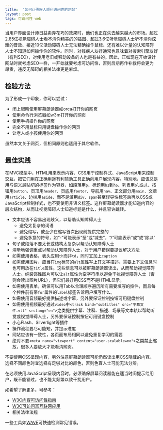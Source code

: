 ```yaml
---
title:  "如何让残疾人顺利访问你的网站"
layout: post
tags: 可访问性 web
---
```


当用户界面设计师日益卖弄花巧的效果时，他们也正在失去越来越大的市场。超过2.85亿视觉障碍人士看不清你精美的的插图、超过3.6亿听觉障碍人士听不清你炫耀的音效、接近10亿活动障碍人士无法精确操作鼠标、还有难以计量的认知障碍人士不知道如何操作你的软件。同时，对残疾人友好通常也意味着对搜索引擎友好（有利SEO），对使用老旧或移动设备的人也是有益的。因此，正如现在开始设计网站时就考虑SEO一样，一开始就要考虑可访问性，否则后期再作补救将会更为昂贵，违反无障碍的相关法律更是麻烦。

## 检验方法

为了形成一个印象，你可以尝试：

- 闭上眼睛使用屏幕朗读器如orca打开你的网页
- 使用命令行浏览器如w3m打开你的网页
- 使用手机操作你的网页
- 完全不用鼠标只用键盘操作你的网页
- 让老人或小孩使用你的网页

虽然本文关于网页，但相同原则也适用于其它软件。

## 最佳实践

在MVC模型中，HTML用来表示内容、CSS用于控制样式、JavaScript用来控制交互，把它们用在正确用途有利辅助工具正确向用户展现内容。特别地，应该总是用与语义最贴切的标签作为容器，如段落用`p`、标题用`h1`到`h6`、列表用`ol`或`ul`、按钮用`button`、页顶用`header`、页底用`footor`、导航用`nav`、正文部分用`main`、文章用`article`、边栏用`aside`，而不是滥用`div`、`span`甚至误导性标签后再以CSS或JavaScript控制样式，也不要使用非语义标签。这样屏幕朗读器才能知道内容的层次结构，从而让视觉障碍人士知道标题是什么，并且容许跳转。

- 文本应该不容易出现歧义，以帮助认知障碍人士
    - 避免太复杂的词语
    - 避免缩写，或至少在缩写首次出现前提供完整的
    - 避免多意的符号，如“-”可能表示“至”或“减去”，“/”可能表示“或”或“除以”
- 句子或段落不要太长或结构太复杂以帮助认知障碍人士
- 清晰地强调重点以帮助认知障碍人士，对于用户错误要提议解决方法
- 如需使用表格，表头应用`th`而非`td`，同时宜加上`caption`
- 如需使用图片，应当在`img`标签的`alt`属性写上其文字描述，需要上下文信息时也可用放在`title`属性。这些信息可以被屏幕朗读器读出，从而帮助视觉障碍人士。纯装饰性图片可以让`alt`属性为空字符串以避免干扰视觉障碍人士（否则会读出图片URL），但它们最好用CSS而不是HTML显示。
- 如需使用表单，确保可以用Tab以合理顺序遍历所有需要填写的控件，而且每个控件前有带`for`属性的`label`标签告诉用户填写什么。
- 如需使用音频最好提供描述或字幕，另外要保证控制按钮可用键盘控制
- 如需使用视频最好通过`video`中`<track kind="subtitles" src="字幕文件.vtt" srclang="en">`之类提供字幕、注释、描述、场景等文本轨以帮助听觉或视觉障碍人士，另外要保证控制按钮可用键盘控制
- 小心Flash、Silverlight等插件
- 操作流程要尽可能短，并提示进度
- 网站应该有一致性，各页面布局相同以避免重复学习的需要
- 绝对不要`<meta name="viewport" content="user-scalable=no">`之类禁止缩放，很多人要放大才能看清网页。

不要使用CSS呈现内容，另外注意屏幕朗读器可能仍然读出用CSS隐藏的内容。选择不同颜色时宜选择有足够对比的颜色，否则色盲人士可能无法分辨。

在必须使用JavaScript呈现内容时，必须确保屏幕阅读器能在适当时间提示给用户，既不能错过，也不能太频繁以致干扰用户。

如希望了解更多，可参考：
- [W3C内容可访问性指南](https://www.w3.org/WAI/intro/wcag.php)
- [W3C可访问富互联网应用](https://www.w3.org/TR/wai-aria-1.1/)
- 相关法律法规

一些工具如[WAVE](https://webaim.org/resources/evalquickref/)可快速检测常见错误。
